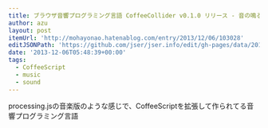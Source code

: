 ```yaml
---
title: ブラウザ音響プログラミング言語 CoffeeCollider v0.1.0 リリース - 音の鳴るブログ
author: azu
layout: post
itemUrl: 'http://mohayonao.hatenablog.com/entry/2013/12/06/103028'
editJSONPath: 'https://github.com/jser/jser.info/edit/gh-pages/data/2013/12/index.json'
date: '2013-12-06T05:48:39+00:00'
tags:
  - CoffeeScript
  - music
  - sound
---
```

processing.jsの音楽版のような感じで、CoffeeScriptを拡張して作られてる音響プログラミング言語
